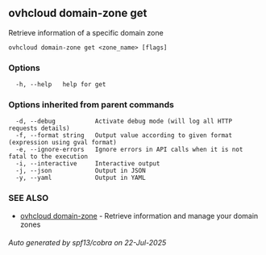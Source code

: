 ## ovhcloud domain-zone get

Retrieve information of a specific domain zone

```
ovhcloud domain-zone get <zone_name> [flags]
```

### Options

```
  -h, --help   help for get
```

### Options inherited from parent commands

```
  -d, --debug           Activate debug mode (will log all HTTP requests details)
  -f, --format string   Output value according to given format (expression using gval format)
  -e, --ignore-errors   Ignore errors in API calls when it is not fatal to the execution
  -i, --interactive     Interactive output
  -j, --json            Output in JSON
  -y, --yaml            Output in YAML
```

### SEE ALSO

* [ovhcloud domain-zone](ovhcloud_domain-zone.md)	 - Retrieve information and manage your domain zones

###### Auto generated by spf13/cobra on 22-Jul-2025
